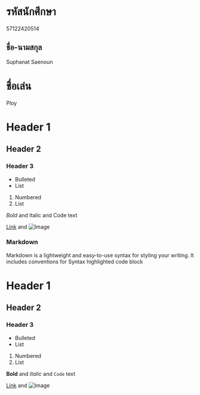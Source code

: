 # รหัสนักศึกษา
57122420514
## ชื่อ-นามสกุล
Suphanat Saenoun
# ชื่อเล่น
Ploy

# Header 1
## Header 2
### Header 3

- Bulleted
- List

1. Numbered
2. List

*Bold* and Italic and Code text

[Link](url) and ![Image](src)

### Markdown

Markdown is a lightweight and easy-to-use syntax for styling your writing. It includes conventions for
Syntax highlighted code block

# Header 1
## Header 2
### Header 3

- Bulleted
- List

1. Numbered
2. List

**Bold** and _Italic_ and `Code` text

[Link](url) and ![Image](src)
